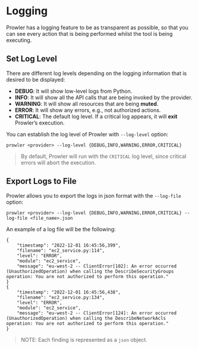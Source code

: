 # Logging

Prowler has a logging feature to be as transparent as possible, so that you can see every action that is being performed whilst the tool is being executing.

## Set Log Level

There are different log levels depending on the logging information that is desired to be displayed:

- **DEBUG**: It will show low-level logs from Python.
- **INFO**: It will show all the API calls that are being invoked by the provider.
- **WARNING**: It will show all resources that are being **muted**.
- **ERROR**: It will show any errors, e.g., not authorized actions.
- **CRITICAL**: The default log level. If a critical log appears, it will **exit** Prowler’s execution.

You can establish the log level of Prowler with `--log-level` option:

```console
prowler <provider> --log-level {DEBUG,INFO,WARNING,ERROR,CRITICAL}
```

> By default, Prowler will run with the `CRITICAL` log level, since critical errors will abort the execution.

## Export Logs to File

Prowler allows you to export the logs in json format with the `--log-file` option:

```console
prowler <provider> --log-level {DEBUG,INFO,WARNING,ERROR,CRITICAL} --log-file <file_name>.json
```

An example of a log file will be the following:

    {
        "timestamp": "2022-12-01 16:45:56,399",
        "filename": "ec2_service.py:114",
        "level": "ERROR",
        "module": "ec2_service",
        "message": "eu-west-2 -- ClientError[102]: An error occurred (UnauthorizedOperation) when calling the DescribeSecurityGroups operation: You are not authorized to perform this operation."
    }
    {
        "timestamp": "2022-12-01 16:45:56,438",
        "filename": "ec2_service.py:134",
        "level": "ERROR",
        "module": "ec2_service",
        "message": "eu-west-2 -- ClientError[124]: An error occurred (UnauthorizedOperation) when calling the DescribeNetworkAcls operation: You are not authorized to perform this operation."
    }

> NOTE: Each finding is represented as a `json` object.
